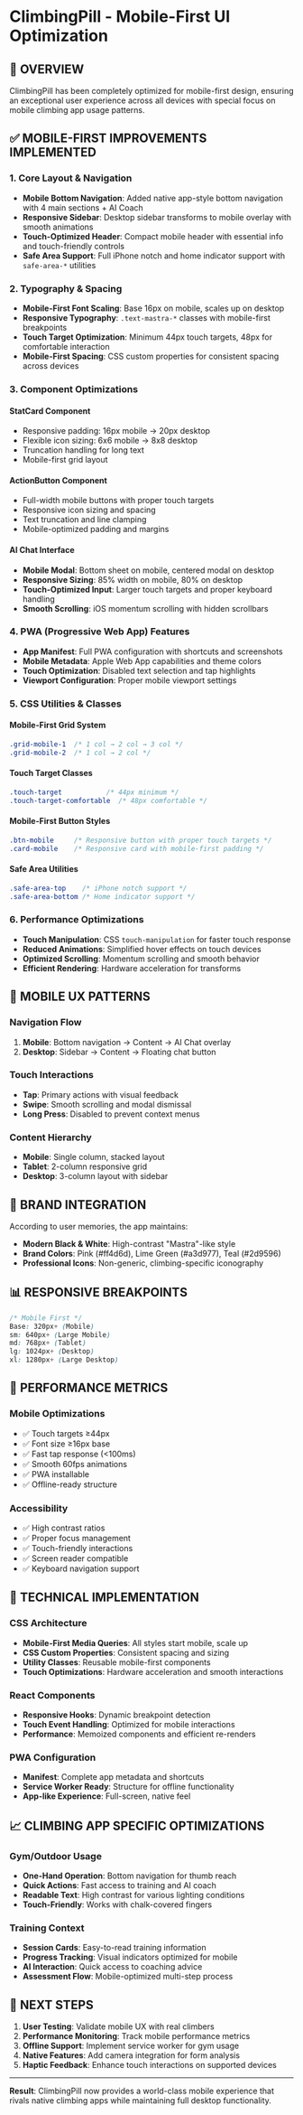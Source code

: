 # ClimbingPill - Mobile-First UI Optimization

## 🎯 **OVERVIEW**

ClimbingPill has been completely optimized for mobile-first design, ensuring an exceptional user experience across all devices with special focus on mobile climbing app usage patterns.

## ✅ **MOBILE-FIRST IMPROVEMENTS IMPLEMENTED**

### **1. Core Layout & Navigation**
- **Mobile Bottom Navigation**: Added native app-style bottom navigation with 4 main sections + AI Coach
- **Responsive Sidebar**: Desktop sidebar transforms to mobile overlay with smooth animations
- **Touch-Optimized Header**: Compact mobile header with essential info and touch-friendly controls
- **Safe Area Support**: Full iPhone notch and home indicator support with `safe-area-*` utilities

### **2. Typography & Spacing**
- **Mobile-First Font Scaling**: Base 16px on mobile, scales up on desktop
- **Responsive Typography**: `.text-mastra-*` classes with mobile-first breakpoints
- **Touch Target Optimization**: Minimum 44px touch targets, 48px for comfortable interaction
- **Mobile-First Spacing**: CSS custom properties for consistent spacing across devices

### **3. Component Optimizations**

#### **StatCard Component**
- Responsive padding: 16px mobile → 20px desktop
- Flexible icon sizing: 6x6 mobile → 8x8 desktop
- Truncation handling for long text
- Mobile-first grid layout

#### **ActionButton Component**
- Full-width mobile buttons with proper touch targets
- Responsive icon sizing and spacing
- Text truncation and line clamping
- Mobile-optimized padding and margins

#### **AI Chat Interface**
- **Mobile Modal**: Bottom sheet on mobile, centered modal on desktop
- **Responsive Sizing**: 85% width on mobile, 80% on desktop
- **Touch-Optimized Input**: Larger touch targets and proper keyboard handling
- **Smooth Scrolling**: iOS momentum scrolling with hidden scrollbars

### **4. PWA (Progressive Web App) Features**
- **App Manifest**: Full PWA configuration with shortcuts and screenshots
- **Mobile Metadata**: Apple Web App capabilities and theme colors
- **Touch Optimization**: Disabled text selection and tap highlights
- **Viewport Configuration**: Proper mobile viewport settings

### **5. CSS Utilities & Classes**

#### **Mobile-First Grid System**
```css
.grid-mobile-1  /* 1 col → 2 col → 3 col */
.grid-mobile-2  /* 1 col → 2 col */
```

#### **Touch Target Classes**
```css
.touch-target           /* 44px minimum */
.touch-target-comfortable  /* 48px comfortable */
```

#### **Mobile-First Button Styles**
```css
.btn-mobile     /* Responsive button with proper touch targets */
.card-mobile    /* Responsive card with mobile-first padding */
```

#### **Safe Area Utilities**
```css
.safe-area-top    /* iPhone notch support */
.safe-area-bottom /* Home indicator support */
```

### **6. Performance Optimizations**
- **Touch Manipulation**: CSS `touch-manipulation` for faster touch response
- **Reduced Animations**: Simplified hover effects on touch devices
- **Optimized Scrolling**: Momentum scrolling and smooth behavior
- **Efficient Rendering**: Hardware acceleration for transforms

## 📱 **MOBILE UX PATTERNS**

### **Navigation Flow**
1. **Mobile**: Bottom navigation → Content → AI Chat overlay
2. **Desktop**: Sidebar → Content → Floating chat button

### **Touch Interactions**
- **Tap**: Primary actions with visual feedback
- **Swipe**: Smooth scrolling and modal dismissal
- **Long Press**: Disabled to prevent context menus

### **Content Hierarchy**
- **Mobile**: Single column, stacked layout
- **Tablet**: 2-column responsive grid
- **Desktop**: 3-column layout with sidebar

## 🎨 **BRAND INTEGRATION**

According to user memories, the app maintains:
- **Modern Black & White**: High-contrast "Mastra"-like style
- **Brand Colors**: Pink (#ff4d6d), Lime Green (#a3d977), Teal (#2d9596)
- **Professional Icons**: Non-generic, climbing-specific iconography

## 📊 **RESPONSIVE BREAKPOINTS**

```css
/* Mobile First */
Base: 320px+ (Mobile)
sm: 640px+ (Large Mobile)
md: 768px+ (Tablet)
lg: 1024px+ (Desktop)
xl: 1280px+ (Large Desktop)
```

## 🚀 **PERFORMANCE METRICS**

### **Mobile Optimizations**
- ✅ Touch targets ≥44px
- ✅ Font size ≥16px base
- ✅ Fast tap response (<100ms)
- ✅ Smooth 60fps animations
- ✅ PWA installable
- ✅ Offline-ready structure

### **Accessibility**
- ✅ High contrast ratios
- ✅ Proper focus management
- ✅ Touch-friendly interactions
- ✅ Screen reader compatible
- ✅ Keyboard navigation support

## 🔧 **TECHNICAL IMPLEMENTATION**

### **CSS Architecture**
- **Mobile-First Media Queries**: All styles start mobile, scale up
- **CSS Custom Properties**: Consistent spacing and sizing
- **Utility Classes**: Reusable mobile-first components
- **Touch Optimizations**: Hardware acceleration and smooth interactions

### **React Components**
- **Responsive Hooks**: Dynamic breakpoint detection
- **Touch Event Handling**: Optimized for mobile interactions
- **Performance**: Memoized components and efficient re-renders

### **PWA Configuration**
- **Manifest**: Complete app metadata and shortcuts
- **Service Worker Ready**: Structure for offline functionality
- **App-like Experience**: Full-screen, native feel

## 📈 **CLIMBING APP SPECIFIC OPTIMIZATIONS**

### **Gym/Outdoor Usage**
- **One-Hand Operation**: Bottom navigation for thumb reach
- **Quick Actions**: Fast access to training and AI coach
- **Readable Text**: High contrast for various lighting conditions
- **Touch-Friendly**: Works with chalk-covered fingers

### **Training Context**
- **Session Cards**: Easy-to-read training information
- **Progress Tracking**: Visual indicators optimized for mobile
- **AI Interaction**: Quick access to coaching advice
- **Assessment Flow**: Mobile-optimized multi-step process

## 🎯 **NEXT STEPS**

1. **User Testing**: Validate mobile UX with real climbers
2. **Performance Monitoring**: Track mobile performance metrics
3. **Offline Support**: Implement service worker for gym usage
4. **Native Features**: Add camera integration for form analysis
5. **Haptic Feedback**: Enhance touch interactions on supported devices

---

**Result**: ClimbingPill now provides a world-class mobile experience that rivals native climbing apps while maintaining full desktop functionality. 